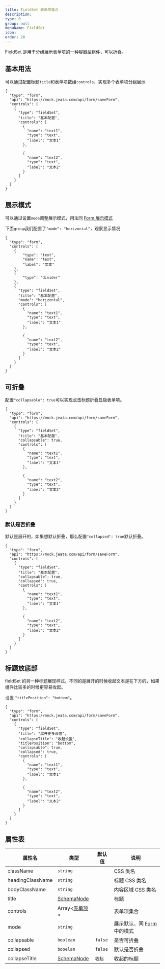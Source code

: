 ```yaml
---
title: FieldSet 表单项集合
description:
type: 0
group: null
menuName: FieldSet
icon:
order: 20
---
```


FieldSet 是用于分组展示表单项的一种容器型组件，可以折叠。

## 基本用法

可以通过配置标题`title`和表单项数组`controls`，实现多个表单项分组展示

```schema: scope="body"
{
  "type": "form",
  "api": "https://mock.jeata.com/api/form/saveForm",
  "controls": [
    {
      "type": "fieldSet",
      "title": "基本配置",
      "controls": [
        {
          "name": "text1",
          "type": "text",
          "label": "文本1"
        },

        {
          "name": "text2",
          "type": "text",
          "label": "文本2"
        }
      ]
    }
  ]
}
```

## 展示模式

可以通过设置`mode`调整展示模式，用法同 [Form 展示模式](./index#%E8%A1%A8%E5%8D%95%E5%B1%95%E7%A4%BA)

下面`group`我们配置了`"mode": "horizontal"`，观察显示情况

```schema: scope="body"
{
  "type": "form",
  "controls": [
    {
        "type": "text",
        "name": "text",
        "label": "文本"
    },
    {
        "type": "divider"
    },
    {
      "type": "fieldSet",
      "title": "基本配置",
      "mode": "horizontal",
      "controls": [
        {
          "name": "text1",
          "type": "text",
          "label": "文本1"
        },

        {
          "name": "text2",
          "type": "text",
          "label": "文本2"
        }
      ]
    }
  ]
}
```

## 可折叠

配置`"collapsable": true`可以实现点击标题折叠显隐表单项。

```schema: scope="body"
{
  "type": "form",
  "api": "https://mock.jeata.com/api/form/saveForm",
  "controls": [
    {
      "type": "fieldSet",
      "title": "基本配置",
      "collapsable": true,
      "controls": [
        {
          "name": "text1",
          "type": "text",
          "label": "文本1"
        },

        {
          "name": "text2",
          "type": "text",
          "label": "文本2"
        }
      ]
    }
  ]
}
```

### 默认是否折叠

默认是展开的，如果想默认折叠，那么配置`"collapsed": true`默认折叠。

```schema: scope="body"
{
  "type": "form",
  "api": "https://mock.jeata.com/api/form/saveForm",
  "controls": [
    {
      "type": "fieldSet",
      "title": "基本配置",
      "collapsable": true,
      "collapsed": true,
      "controls": [
        {
          "name": "text1",
          "type": "text",
          "label": "文本1"
        },

        {
          "name": "text2",
          "type": "text",
          "label": "文本2"
        }
      ]
    }
  ]
}
```

## 标题放底部

fieldSet 的另一种标题展现样式，不同的是展开的时候收起文本是在下方的，如果组件比较多的时候更容易收起。

设置 `"titlePosition": "bottom"`。

```schema: scope="body"
{
  "type": "form",
  "api": "https://mock.jeata.com/api/form/saveForm",
  "controls": [
    {
      "type": "fieldSet",
      "title": "展开更多设置",
      "collapseTitle": "收起设置",
      "titlePosition": "bottom",
      "collapsable": true,
      "collapsed": true,
      "controls": [
        {
          "name": "text1",
          "type": "text",
          "label": "文本1"
        },

        {
          "name": "text2",
          "type": "text",
          "label": "文本2"
        }
      ]
    }
  ]
}
```

## 属性表

| 属性名           | 类型                                         | 默认值  | 说明                                                                       |
| ---------------- | -------------------------------------------- | ------- | -------------------------------------------------------------------------- |
| className        | `string`                                     |         | CSS 类名                                                                   |
| headingClassName | `string`                                     |         | 标题 CSS 类名                                                              |
| bodyClassName    | `string`                                     |         | 内容区域 CSS 类名                                                          |
| title            | [SchemaNode](../../../docs/types/schemanode) |         | 标题                                                                       |
| controls         | Array<[表单项](./formitem)>                  |         | 表单项集合                                                                 |
| mode             | `string`                                     |         | 展示默认，同 [Form](./index#%E8%A1%A8%E5%8D%95%E5%B1%95%E7%A4%BA) 中的模式 |
| collapsable      | `boolean`                                    | `false` | 是否可折叠                                                                 |
| collapsed        | `booelan`                                    | `false` | 默认是否折叠                                                               |
| collapseTitle    | [SchemaNode](../../../docs/types/schemanode) | `收起`  | 收起的标题                                                                 |
